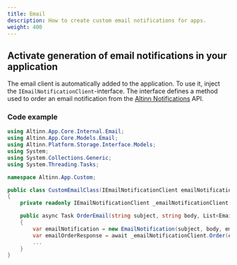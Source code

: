 ```yaml
---
title: Email
description: How to create custom email notifications for apps.
weight: 400
---
```


## Activate generation of email notifications in your application

The email client is automatically added to the application. To use it, inject the `IEmailNotificationClient`-interface. The interface defines a method used to order an email notification from the [Altinn Notifications](https://github.com/Altinn/altinn-notifications) API.

### Code example
```csharp
using Altinn.App.Core.Internal.Email;
using Altinn.App.Core.Models.Email;
using Altinn.Platform.Storage.Interface.Models;
using System;
using System.Collections.Generic;
using System.Threading.Tasks;

namespace Altinn.App.Custom;

public class CustomEmailClass(IEmailNotificationClient emailNotificationClient)
{
    private readonly IEmailNotificationClient _emailNotificationClient = emailNotificationClient;

    public async Task OrderEmail(string subject, string body, List<EmailRecipient> emailRecipients, string sendersReference)
    {
        var emailNotification = new EmailNotification(subject, body, emailRecipients, sendersReference);
        var emailOrderResponse = await _emailNotificationClient.Order(emailNotification, new System.Threading.CancellationToken());
        ...
    }
}
```
